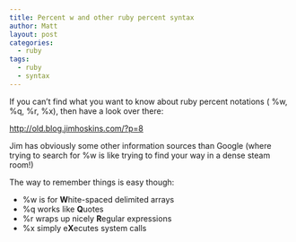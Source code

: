 ```yaml
---
title: Percent w and other ruby percent syntax
author: Matt
layout: post
categories:
  - ruby
tags:
  - ruby
  - syntax
---
```

If you can&#8217;t find what you want to know about ruby percent notations ( %w, %q, %r, %x), then have a look over there:

<a href="http://old.blog.jimhoskins.com/?p=8" target="_blank">http://old.blog.jimhoskins.com/?p=8</a>

Jim has obviously some other information sources than Google (where trying to search for %w is like trying to find your way in a dense steam room!)

The way to remember things is easy though:

*   %w is for **W**hite-spaced delimited arrays
*   %q works like **Q**uotes
*   %r wraps up nicely **R**egular expressions
*   %x simply e**X**ecutes system calls